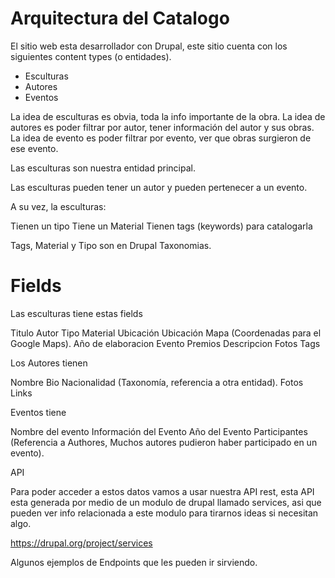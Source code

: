 # Arquitectura del Catalogo

El sitio web esta desarrollador con Drupal, este sitio cuenta con los siguientes content types (o entidades).

 * Esculturas
 * Autores
 * Eventos

La idea de esculturas es obvia, toda la info importante de la obra.
La idea de autores es poder filtrar por autor, tener información del autor y sus obras.
La idea de evento es poder filtrar por evento, ver que obras surgieron de ese evento.

Las esculturas son nuestra entidad principal. 

Las esculturas pueden tener un autor y pueden pertenecer a un evento.

A su vez, la esculturas:

  Tienen un tipo
  Tiene un Material
  Tienen tags (keywords) para catalogarla

  Tags, Material y Tipo son en Drupal Taxonomias.

# Fields

Las esculturas tiene estas fields

Titulo
Autor
Tipo
Material
Ubicación
Ubicación Mapa (Coordenadas para el Google Maps).
Año de elaboracion
Evento
Premios
Descripcion
Fotos
Tags

Los Autores tienen

Nombre
Bio
Nacionalidad (Taxonomía, referencia a otra entidad).
Fotos
Links

Eventos tiene

Nombre del evento
Información del Evento
Año del Evento
Participantes (Referencia a Authores, Muchos autores pudieron haber participado en un evento).

API

Para poder acceder a estos datos vamos a usar nuestra API rest, esta API esta generada por medio
de un modulo de drupal llamado services, asi que pueden ver info relacionada a este modulo para tirarnos
ideas si necesitan algo.

https://drupal.org/project/services

Algunos ejemplos de Endpoints que les pueden ir sirviendo.


